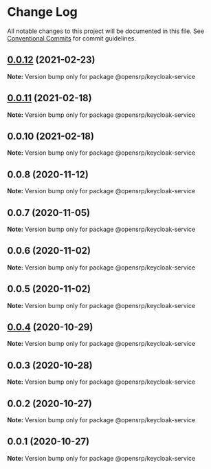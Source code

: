 # Change Log

All notable changes to this project will be documented in this file.
See [Conventional Commits](https://conventionalcommits.org) for commit guidelines.

## [0.0.12](https://github.com/opensrp/web/compare/@opensrp/keycloak-service@0.0.11...@opensrp/keycloak-service@0.0.12) (2021-02-23)

**Note:** Version bump only for package @opensrp/keycloak-service

## [0.0.11](https://github.com/opensrp/web/compare/@opensrp/keycloak-service@0.0.10...@opensrp/keycloak-service@0.0.11) (2021-02-18)

**Note:** Version bump only for package @opensrp/keycloak-service

## 0.0.10 (2021-02-18)

**Note:** Version bump only for package @opensrp/keycloak-service

## 0.0.8 (2020-11-12)

**Note:** Version bump only for package @opensrp/keycloak-service

## 0.0.7 (2020-11-05)

**Note:** Version bump only for package @opensrp/keycloak-service

## 0.0.6 (2020-11-02)

**Note:** Version bump only for package @opensrp/keycloak-service

## 0.0.5 (2020-11-02)

**Note:** Version bump only for package @opensrp/keycloak-service

## [0.0.4](https://github.com/opensrp/web/compare/@opensrp/keycloak-service@0.0.3...@opensrp/keycloak-service@0.0.4) (2020-10-29)

**Note:** Version bump only for package @opensrp/keycloak-service

## 0.0.3 (2020-10-28)

**Note:** Version bump only for package @opensrp/keycloak-service

## 0.0.2 (2020-10-27)

**Note:** Version bump only for package @opensrp/keycloak-service

## 0.0.1 (2020-10-27)

**Note:** Version bump only for package @opensrp/keycloak-service
